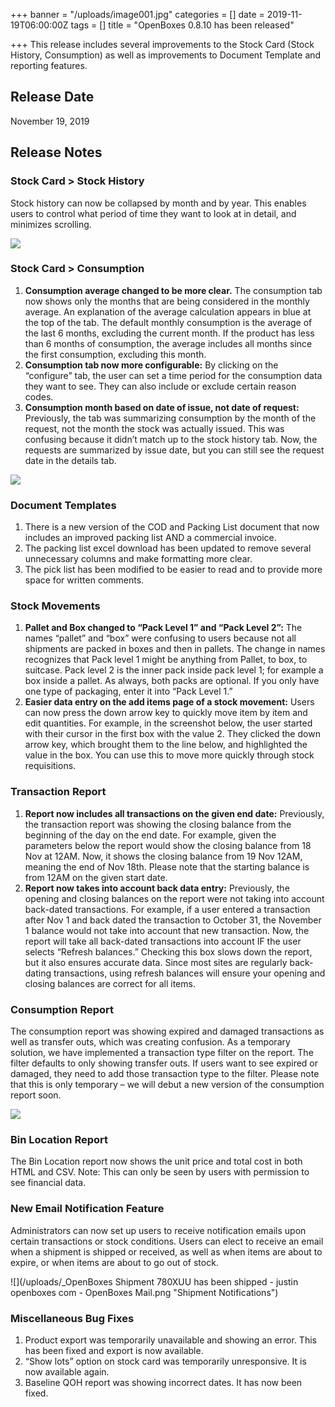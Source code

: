 +++
banner = "/uploads/image001.jpg"
categories = []
date = 2019-11-19T06:00:00Z
tags = []
title = "OpenBoxes 0.8.10 has been released"

+++
This release includes several improvements to the Stock Card (Stock History, Consumption) as well as improvements to Document Template and reporting features.

<!--more-->

## Release Date

November 19, 2019

## Release Notes

### Stock Card > Stock History

Stock history can now be collapsed by month and by year. This enables users to control what period of time they want to look at in detail, and minimizes scrolling.

![](/uploads/image001-1.jpg)

### Stock Card > Consumption

1. **Consumption average changed to be more clear.** The consumption tab now shows only the months that are being considered in the monthly average. An explanation of the average calculation appears in blue at the top of the tab. The default monthly consumption is the average of the last 6 months, excluding the current month. If the product has less than 6 months of consumption, the average includes all months since the first consumption, excluding this month.
2. **Consumption tab now more configurable:** By clicking on the “configure” tab, the user can set a time period for the consumption data they want to see. They can also include or exclude certain reason codes.
3. **Consumption month based on date of issue, not date of request:** Previously, the tab was summarizing consumption by the month of the request, not the month the stock was actually issued. This was confusing because it didn’t match up to the stock history tab. Now, the requests are summarized by issue date, but you can still see the request date in the details tab.

![](/uploads/image002.jpg)

### Document Templates

1. There is a new version of the COD and Packing List document that now includes an improved packing list AND a commercial invoice.
2. The packing list excel download has been updated to remove several unnecessary columns and make formatting more clear.
3. The pick list has been modified to be easier to read and to provide more space for written comments.

### Stock Movements

1. **Pallet and Box changed to “Pack Level 1” and “Pack Level 2”:** The names “pallet” and “box” were confusing to users because not all shipments are packed in boxes and then in pallets. The change in names recognizes that Pack level 1 might be anything from Pallet, to box, to suitcase. Pack level 2 is the inner pack inside pack level 1; for example a box inside a pallet. As always, both packs are optional. If you only have one type of packaging, enter it into “Pack Level 1.”
2. **Easier data entry on the add items page of a stock movement:** Users can now press the down arrow key to quickly move item by item and edit quantities. For example, in the screenshot below, the user started with their cursor in the first box with the value 2. They clicked the down arrow key, which brought them to the line below, and highlighted the value in the box. You can use this to move more quickly through stock requisitions.

### Transaction Report

1. **Report now includes all transactions on the given end date:** Previously, the transaction report was showing the closing balance from the beginning of the day on the end date. For example, given the parameters below the report would show the closing balance from 18 Nov at 12AM. Now, it shows the closing balance from 19 Nov 12AM, meaning the end of Nov 18th. Please note that the starting balance is from 12AM on the given start date.
2. **Report now takes into account back data entry:** Previously, the opening and closing balances on the report were not taking into account back-dated transactions. For example, if a user entered a transaction after Nov 1 and back dated the transaction to October 31, the November 1 balance would not take into account that new transaction. Now, the report will take all back-dated transactions into account IF the user selects “Refresh balances.” Checking this box slows down the report, but it also ensures accurate data. Since most sites are regularly back-dating transactions, using refresh balances will ensure your opening and closing balances are correct for all items.

### Consumption Report

The consumption report was showing expired and damaged transactions as well as transfer outs, which was creating confusion. As a temporary solution, we have implemented a transaction type filter on the report. The filter defaults to only showing transfer outs. If users want to see expired or damaged, they need to add those transaction type to the filter. Please note that this is only temporary – we will debut a new version of the consumption report soon.

![](/uploads/image005.png)

### Bin Location Report

The Bin Location report now shows the unit price and total cost in both HTML and CSV. Note: This can only be seen by users with permission to see financial data.

### New Email Notification Feature

Administrators can now set up users to receive notification emails upon certain transactions or stock conditions. Users can elect to receive an email when a shipment is shipped or received, as well as when items are about to expire, or when items are about to go out of stock.

![](/uploads/_OpenBoxes  Shipment 780XUU has been shipped - justin openboxes com - OpenBoxes Mail.png "Shipment Notifications")

### Miscellaneous Bug Fixes

1. Product export was temporarily unavailable and showing an error. This has been fixed and export is now available.
2. “Show lots” option on stock card was temporarily unresponsive. It is now available again.
3. Baseline QOH report was showing incorrect dates. It has now been fixed.